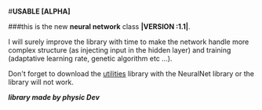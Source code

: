 #**USABLE [ALPHA]**

###this is the new **neural network** class **|VERSION :1.1|**.

I will surely improve the library with time to make the network handle more complex structure (as injecting input in the hidden layer) and training (adaptative learning rate, genetic algorithm etc ...).

Don't forget to download the [utilities](https://github.com/netscape-swega/AI/tree/master/Utilities/java) library with the NeuralNet library or the library will not work.

***library made by physic Dev***











